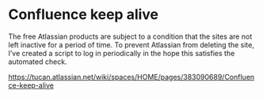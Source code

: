 # Confluence keep alive

The free Atlassian products are subject to a condition that the sites are not left inactive for a period of time.  To prevent Atlassian from deleting the site, I’ve created a script to log in periodically in the hope this satisfies the automated check.

https://tucan.atlassian.net/wiki/spaces/HOME/pages/383090689/Confluence-keep-alive